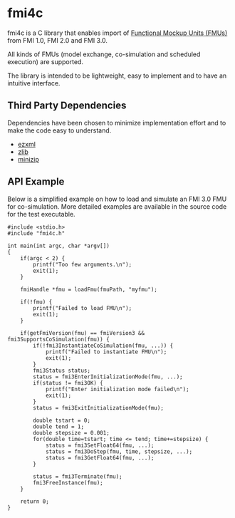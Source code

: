# fmi4c

fmi4c is a C library that enables import of [Functional Mockup Units (FMUs)]((https://fmi-standard.org/)) from FMI 1.0, FMI 2.0 and FMI 3.0. 

All kinds of FMUs (model exchange, co-simulation and scheduled execution) are supported.

The library is intended to be lightweight, easy to implement and to have an intuitive interface.

## Third Party Dependencies
Dependencies have been chosen to minimize implementation effort and to make the code easy to understand.
- [ezxml](https://github.com/lxfontes/ezxml)
- [zlib](https://github.com/madler/zlib)
- [minizip](http://www.winimage.com/zLibDll/minizip.html)

## API Example

Below is a simplified example on how to load and simulate an FMI 3.0 FMU for co-simulation. More detailed examples are available in the source code for the test executable.

```
#include <stdio.h>
#include "fmi4c.h"

int main(int argc, char *argv[])
{
    if(argc < 2) {
        printf("Too few arguments.\n");
        exit(1);
    }

    fmiHandle *fmu = loadFmu(fmuPath, "myfmu");

    if(!fmu) {
        printf("Failed to load FMU\n");
        exit(1);
    }

    if(getFmiVersion(fmu) == fmiVersion3 && fmi3SupportsCoSimulation(fmu)) {
        if(!fmi3InstantiateCoSimulation(fmu, ...)) {
            printf("Failed to instantiate FMU\n");
            exit(1);
        }
        fmi3Status status;
        status = fmi3EnterInitializationMode(fmu, ...);
        if(status != fmi3OK) {
            printf("Enter initialization mode failed\n");
            exit(1);
        }
        status = fmi3ExitInitializationMode(fmu);

        double tstart = 0;
        double tend = 1;
        double stepsize = 0.001;
        for(double time=tstart; time <= tend; time+=stepsize) {
            status = fmi3SetFloat64(fmu, ...);
            status = fmi3DoStep(fmu, time, stepsize, ...);
            status = fmi3GetFloat64(fmu, ...);
        }
      
        status = fmi3Terminate(fmu);
        fmi3FreeInstance(fmu);
    }
    
    return 0;
}
```


